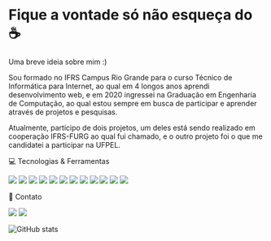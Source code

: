# Fique a vontade só não esqueça do :coffee:

</hr>

Uma breve ideia sobre mim :)

Sou formado no IFRS Campus Rio Grande para o curso Técnico de Informática para Internet, ao qual em 4 longos anos aprendi desenvolvimento web, e em 2020 ingressei na Graduação em Engenharia de Computação, ao qual estou sempre em busca de participar e aprender através de projetos e pesquisas.

Atualmente, participo de dois projetos, um deles está sendo realizado em cooperação IFRS-FURG ao qual fui chamado, e o outro projeto foi o que me candidatei a participar na UFPEL.


💻 Tecnologias & Ferramentas


<img src="https://img.shields.io/badge/HTML5-E34F26?style=for-the-badge&logo=html5&logoColor=white" /> <img src="https://img.shields.io/badge/CSS3-1572B6?style=for-the-badge&logo=css3&logoColor=white" /> <img src="https://img.shields.io/badge/JavaScript-323330?style=for-the-badge&logo=javascript&logoColor=F7DF1E" /> <img src="https://img.shields.io/badge/PHP-777BB4?style=for-the-badge&logo=php&logoColor=white" /> <img src="https://img.shields.io/badge/Python-3776AB?style=for-the-badge&logo=python&logoColor=white" /> <img src="https://img.shields.io/badge/React-20232A?style=for-the-badge&logo=react&logoColor=61DAFB" /> <img src="https://img.shields.io/badge/React_Native-20232A?style=for-the-badge&logo=react&logoColor=61DAFB" /> <img src="https://img.shields.io/badge/Bootstrap-563D7C?style=for-the-badge&logo=bootstrap&logoColor=white" /> <img src="https://img.shields.io/badge/jQuery-0769AD?style=for-the-badge&logo=jquery&logoColor=white" /> <img src="https://img.shields.io/badge/MySQL-00000F?style=for-the-badge&logo=mysql&logoColor=white" /> <img src="https://img.shields.io/badge/PostgreSQL-316192?style=for-the-badge&logo=postgresql&logoColor=white" /> <img src="https://img.shields.io/badge/Git-F05032?style=for-the-badge&logo=git&logoColor=white" />


📱 Contato

<a href="https://www.linkedin.com/in/alan-santos-20659a190/" target="_blank"><img src="https://img.shields.io/badge/LinkedIn-0077B5?style=for-the-badge&logo=linkedin&logoColor=white" /></a>
<a href="https://mail.google.com/mail/u/0/#inbox?compose=DXDwSWwtvthQsTBGVZlLwGRmxdvZkMwmtdbhjhgtMSHmbHlfsqzBpGnVSQWfswrlwkKtKMRzFdLKtLTlTKgHWPcZmslPdtBFTsWRGPrScpQqWMXFRTSfCkFL" target="_blank"><img src="https://img.shields.io/badge/Gmail-D14836?style=for-the-badge&logo=gmail&logoColor=white" /></a>


![GitHub stats](https://github-readme-stats.vercel.app/api?username=AlanDeveloper&show_icons=true)

